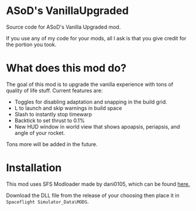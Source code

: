 # ASoD's VanillaUpgraded
Source code for ASoD's Vanilla Upgraded mod.

If you use any of my code for your mods, all I ask is that you give credit for the portion you took.

# What does this mod do?
The goal of this mod is to upgrade the vanilla experience with tons of quality of life stuff. Current features are:

- Toggles for disabling adaptation and snapping in the build grid.
- L to launch and skip warnings in build space
- Slash to instantly stop timewarp
- Backtick to set thrust to 0.1%
- New HUD window in world view that shows apoapsis, periapsis, and angle of your rocket.

Tons more will be added in the future.

# Installation
This mod uses SFS Modloader made by dani0105, which can be found [here.](https://github.com/105-Code/SFS-Modloader)

Download the DLL file from the release of your choosing then place it in `Spaceflight Simulator_Data\MODS`.
